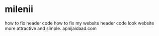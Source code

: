# milenii
how to fix header code how to fix my website header code look website more attractive and simple. apnijaidaad.com
